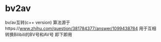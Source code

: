 # bv2av
bv/av互转(c++ version)
算法源于https://www.zhihu.com/question/381784377/answer/1099438784
用于互相转换Bilibili的BV号和AV号
即下即用
